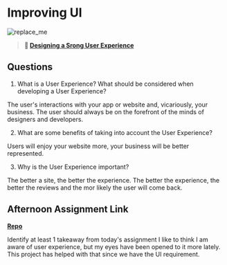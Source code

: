 # Improving UI

![replace_me](https://codeworks.blob.core.windows.net/public/assets/img/illustrations/placeholder.svg)

> **📖 [Designing a Srong User Experience](https://codeworksacademy.com/fs-student-guide/resources/wk7/03-Creating-Good-UX)**

## Questions

1. What is a User Experience? What should be considered when developing a User Experience?

The user's interactions with your app or website and, vicariously, your business. The user should always be on the forefront of the minds of designers and developers.

2. What are some benefits of taking into account the User Experience?

Users will enjoy your website more, your business will be better represented.

3. Why is the User Experience important?

The better a site, the better the experience. The better the experience, the better the reviews and the mor likely the user will come back.

## Afternoon Assignment Link

**[Repo](https://github.com/Ethan-Johnson17/checkpoint-5)**

Identify at least 1 takeaway from today's assignment
I like to think I am aware of user experience, but my eyes have been opened to it more lately. This project has helped with that since we have the UI requirement.